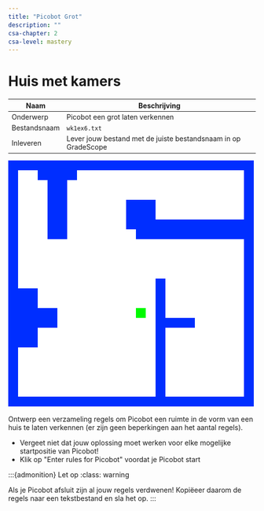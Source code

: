 ```yaml
---
title: "Picobot Grot"
description: ""
csa-chapter: 2
csa-level: mastery
---
```


# Huis met kamers

| Naam         | Beschrijving                                                   |
|--------------|----------------------------------------------------------------|
| Onderwerp    | Picobot een grot laten verkennen                               |
| Bestandsnaam | `wk1ex6.txt`                                                   |
| Inleveren    | Lever jouw bestand met de juiste bestandsnaam in op GradeScope |

![Picobot huis met kamers](images/picobot/picobotExCr.png)

Ontwerp een verzameling regels om Picobot een ruimte in de vorm van een huis te laten verkennen (er zijn geen beperkingen aan het aantal regels).

- Vergeet niet dat jouw oplossing moet werken voor elke mogelijke startpositie van Picobot!
- Klik op "Enter rules for Picobot" voordat je Picobot start

:::{admonition} Let op
:class: warning

Als je Picobot afsluit zijn al jouw regels verdwenen! Kopiëeer daarom de regels naar een tekstbestand en sla het op.
:::
